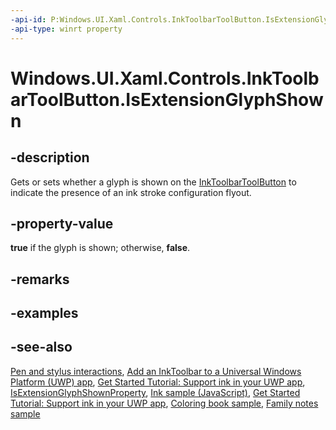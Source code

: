 ```yaml
---
-api-id: P:Windows.UI.Xaml.Controls.InkToolbarToolButton.IsExtensionGlyphShown
-api-type: winrt property
---
```


<!-- Property syntax
public bool IsExtensionGlyphShown { get;  set; }
-->

# Windows.UI.Xaml.Controls.InkToolbarToolButton.IsExtensionGlyphShown

## -description
Gets or sets whether a glyph is shown on the [InkToolbarToolButton](inktoolbartoolbutton.md) to indicate the presence of an ink stroke configuration flyout.

## -property-value
**true** if the glyph is shown; otherwise, **false**.

## -remarks

## -examples

## -see-also
[Pen and stylus interactions](https://docs.microsoft.com/windows/uwp/input-and-devices/pen-and-stylus-interactions), [Add an InkToolbar to a Universal Windows Platform (UWP) app](https://docs.microsoft.com/windows/uwp/input-and-devices/ink-toolbar), [Get Started Tutorial: Support ink in your UWP app](https://docs.microsoft.com/windows/uwp/get-started/ink-walkthrough), [IsExtensionGlyphShownProperty](inktoolbartoolbutton_isextensionglyphshownproperty.md), [Ink sample (JavaScript)](https://github.com/Microsoft/Windows-universal-samples/tree/master/Samples/Ink), [Get Started Tutorial: Support ink in your UWP app](https://aka.ms/appsample-ink), [Coloring book sample](https://aka.ms/cpubsample-coloringbook), [Family notes sample](https://aka.ms/cpubsample-familynotessample)
